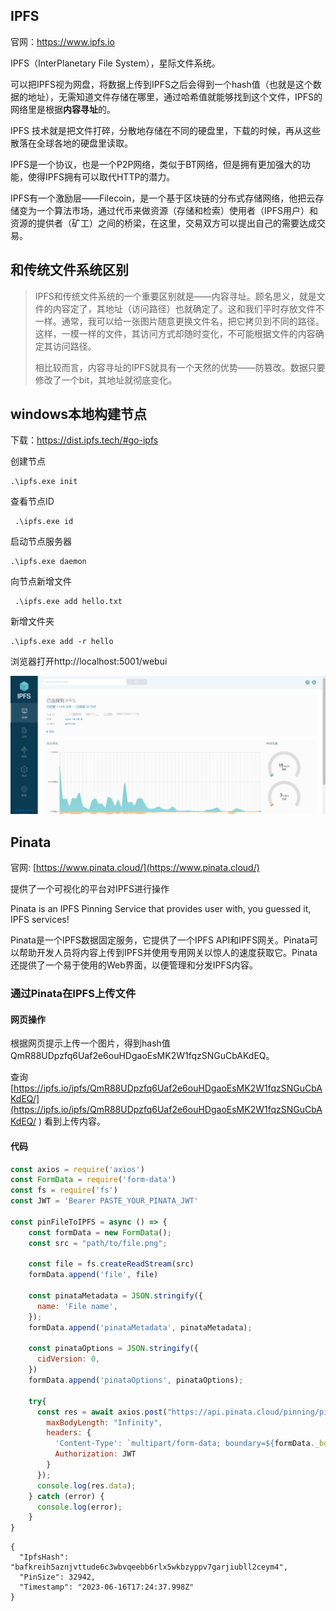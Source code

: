 ## IPFS

官网：https://www.ipfs.io

IPFS（InterPlanetary File System），星际文件系统。

可以把IPFS视为网盘，将数据上传到IPFS之后会得到一个hash值（也就是这个数据的地址），无需知道文件存储在哪里，通过哈希值就能够找到这个文件，IPFS的网络里是根据**内容寻址**的。



IPFS 技术就是把文件打碎，分散地存储在不同的硬盘里，下载的时候，再从这些散落在全球各地的硬盘里读取。



IPFS是一个协议，也是一个P2P网络，类似于BT网络，但是拥有更加强大的功能，使得IPFS拥有可以取代HTTP的潜力。



IPFS有一个激励层——Filecoin，是一个基于区块链的分布式存储网络，他把云存储变为一个算法市场，通过代币来做资源（存储和检索）使用者（IPFS用户）和资源的提供者（矿工）之间的桥梁，在这里，交易双方可以提出自己的需要达成交易。



## 和传统文件系统区别

> IPFS和传统文件系统的一个重要区别就是——内容寻址。顾名思义，就是文件的内容定了，其地址（访问路径）也就确定了。这和我们平时存放文件不一样。通常，我可以给一张图片随意更换文件名，把它拷贝到不同的路径。这样，一模一样的文件，其访问方式却随时变化，不可能根据文件的内容确定其访问路径。
>
> 相比较而言，内容寻址的IPFS就具有一个天然的优势——防篡改。数据只要修改了一个bit，其地址就彻底变化。

## windows本地构建节点

下载：https://dist.ipfs.tech/#go-ipfs

创建节点

```
.\ipfs.exe init
```

查看节点ID

```
 .\ipfs.exe id
```

启动节点服务器

```
.\ipfs.exe daemon
```

向节点新增文件

```
 .\ipfs.exe add hello.txt
```

新增文件夹

```
.\ipfs.exe add -r hello
```

浏览器打开http://localhost:5001/webui

![image-20240103182208577](assets\image-20240103182208577.png)









## Pinata

官网: [https://www.pinata.cloud/](https://www.pinata.cloud/)

提供了一个可视化的平台对IPFS进行操作

Pinata is an IPFS Pinning Service that provides user with, you guessed it, IPFS services!

Pinata是一个IPFS数据固定服务，它提供了一个IPFS API和IPFS网关。Pinata可以帮助开发人员将内容上传到IPFS并使用专用网关以惊人的速度获取它。Pinata还提供了一个易于使用的Web界面，以便管理和分发IPFS内容。



### 通过Pinata在IPFS上传文件



#### 网页操作

根据网页提示上传一个图片，得到hash值QmR88UDpzfq6Uaf2e6ouHDgaoEsMK2W1fqzSNGuCbAKdEQ。

查询[https://ipfs.io/ipfs/QmR88UDpzfq6Uaf2e6ouHDgaoEsMK2W1fqzSNGuCbAKdEQ/](https://ipfs.io/ipfs/QmR88UDpzfq6Uaf2e6ouHDgaoEsMK2W1fqzSNGuCbAKdEQ/ ) 看到上传内容。



#### 代码

```js
const axios = require('axios')
const FormData = require('form-data')
const fs = require('fs')
const JWT = 'Bearer PASTE_YOUR_PINATA_JWT'

const pinFileToIPFS = async () => {
    const formData = new FormData();
    const src = "path/to/file.png";
    
    const file = fs.createReadStream(src)
    formData.append('file', file)
    
    const pinataMetadata = JSON.stringify({
      name: 'File name',
    });
    formData.append('pinataMetadata', pinataMetadata);
    
    const pinataOptions = JSON.stringify({
      cidVersion: 0,
    })
    formData.append('pinataOptions', pinataOptions);

    try{
      const res = await axios.post("https://api.pinata.cloud/pinning/pinFileToIPFS", formData, {
        maxBodyLength: "Infinity",
        headers: {
          'Content-Type': `multipart/form-data; boundary=${formData._boundary}`,
          Authorization: JWT
        }
      });
      console.log(res.data);
    } catch (error) {
      console.log(error);
    }
}

```



```shell
{
  "IpfsHash": "bafkreih5aznjvttude6c3wbvqeebb6rlx5wkbzyppv7garjiubll2ceym4",
  "PinSize": 32942,
  "Timestamp": "2023-06-16T17:24:37.998Z"
}
```

